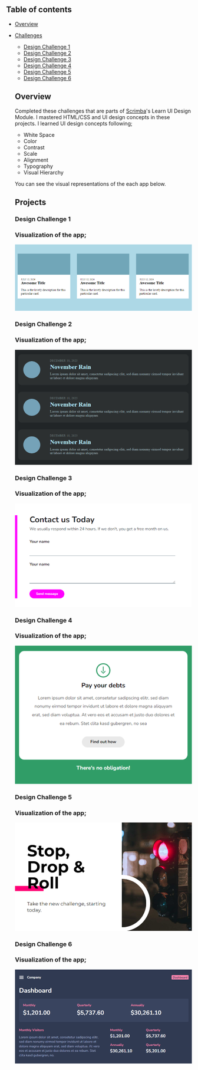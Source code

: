## Table of contents

- [Overview](#overview)

- [Challenges](#challenges)

  - [Design Challenge 1](#design-challenge-1)
  - [Design Challenge 2](#design-challenge-2)
  - [Design Challenge 3](#design-challenge-3)
  - [Design Challenge 4](#design-challenge-4)
  - [Design Challenge 5](#design-challenge-5)
  - [Design Challenge 6](#design-challenge-6)
    
    
  ## Overview

  Completed these challenges that are parts of [Scrimba](https://scrimba.com/learn/frontend/)'s Learn UI Design Module. I mastered HTML/CSS and UI design concepts in these projects. I learned UI design concepts following;
  - White Space
  - Color 
  - Contrast 
  - Scale
  - Alignment
  - Typography
  - Visual Hierarchy
  
  You can see the visual representations of the each app below.
  

  ## Projects

  ### Design Challenge 1

  ### Visualization of the app;
  ![image](./design-challenge-1/design-challenge-1.png)
  
  ### Design Challenge 2

  ### Visualization of the app;
  ![image](./design-challenge-2/design-challenge-2.png)
  
  ### Design Challenge 3

  ### Visualization of the app;
  ![image](./design-challenge-3/design-challenge-3.png)
  
  ### Design Challenge 4

  ### Visualization of the app;
  ![image](./design-challenge-4/design-challenge-4.png)
  
  ### Design Challenge 5

  ### Visualization of the app;
  ![image](./design-challenge-5/design-challenge-5.png)
  
  ### Design Challenge 6

  ### Visualization of the app;
  ![image](./design-challenge-6/design-challenge-6.png)
 
 
 
 
 
  
  
